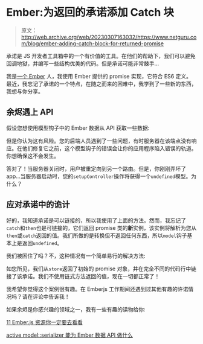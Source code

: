 # Ember:为返回的承诺添加 Catch 块

> 原文：<http://web.archive.org/web/20230307163032/https://www.netguru.com/blog/ember-adding-catch-block-for-returned-promise>

 承诺是 JS 开发者工具箱中的一个有价值的工具。在他们的帮助下，我们可以避免回调地狱，并编写一些结构优美的代码。但是承诺可能非常棘手...

我是[一个 Ember](http://web.archive.org/web/20221007195506/https://www.netguru.com/services/vue-js-development) 人，我使用 Ember 提供的 promise 实现，它符合 ES6 定义。最近，我忘记了承诺的一个特点，在随之而来的困难中，我学到了一些新的东西，我想与你分享。

## 余烬遇上 API

假设您想使用模型钩子中的 Ember 数据从 API 获取一些数据:

但是你认为这有风险。您的后端人员遇到了一些问题，有时服务器在该端点没有响应。在他们修复它之前，这个模型钩子的错误会让你的应用程序陷入错误的轨道。你想确保这不会发生。

答对了！当服务器关闭时，用户被重定向到另一个路由。但是，你刚刚弄坏了 app...当服务器启动时，您的`setupController`操作将获得一个`undefined`模型。为什么？

## 应对承诺中的诡计

好的，我知道承诺是可以链接的，所以我使用了上面的方法。然而，我忘记了`catch`和`then`也是可链接的，它们返回 promise 类的**新**实例，该实例将解析为您从`then`或`catch`返回的值。我们所做的是转换但不返回任何东西，所以`model`钩子基本上是返回`undefined`。

我们被困住了吗？不，这种情况有一个简单易行的解决方法:

如您所见，我们从`store`返回了初始的 promise 对象，并在完全不同的代码行中链接了该承诺。我们不使用链式方法返回的值，现在一切都正常了！

我希望你觉得这个案例很有趣。在 Emberjs 工作期间还遇到过其他有趣的许诺情况吗？请在评论中告诉我！

如果余烬是你感兴趣的领域之一，我有一些有趣的读物给你:

[11 Ember.js 资源你一定要去看看](http://web.archive.org/web/20221007195506/https://www.netguru.com/blog/emberjs-resources)

[active model::serializer 能为 Ember 数据 API 做什么](http://web.archive.org/web/20221007195506/https://www.netguru.com/blog/active-model-serializers-ember)